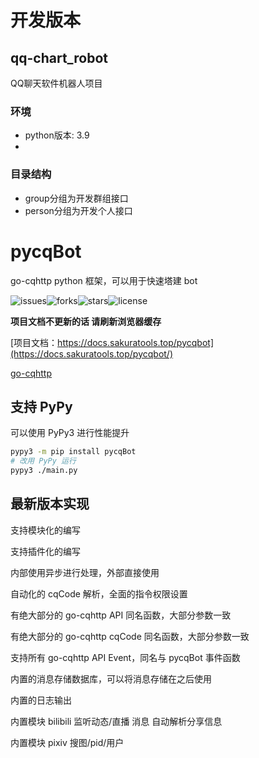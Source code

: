 # 开发版本
## qq-chart_robot
QQ聊天软件机器人项目
### 环境
+ python版本: 3.9
+ 
### 目录结构
+ group分组为开发群组接口
+ person分组为开发个人接口

# pycqBot

go-cqhttp python 框架，可以用于快速塔建 bot

![issues](https://img.shields.io/github/issues/FengLiuFeseliud/pycqBot)![forks](https://img.shields.io/github/forks/FengLiuFeseliud/pycqBot)![stars](https://img.shields.io/github/stars/FengLiuFeseliud/pycqBot)![license](https://img.shields.io/github/license/FengLiuFeseliud/pycqBot)

**项目文档不更新的话 请刷新浏览器缓存**

[项目文档：https://docs.sakuratools.top/pycqbot](https://docs.sakuratools.top/pycqbot/)

[go-cqhttp](https://github.com/Mrs4s/go-cqhttp)

## 支持 PyPy

可以使用 PyPy3 进行性能提升

```bash
pypy3 -m pip install pycqBot
# 改用 PyPy 运行
pypy3 ./main.py
```

## 最新版本实现

支持模块化的编写

支持插件化的编写

内部使用异步进行处理，外部直接使用

自动化的 cqCode 解析，全面的指令权限设置

有绝大部分的 go-cqhttp API 同名函数，大部分参数一致

有绝大部分的 go-cqhttp cqCode 同名函数，大部分参数一致

支持所有 go-cqhttp API Event，同名与 pycqBot 事件函数

内置的消息存储数据库，可以将消息存储在之后使用

内置的日志输出

内置模块 bilibili 监听动态/直播 消息 自动解析分享信息

内置模块 pixiv 搜图/pid/用户